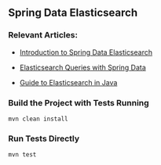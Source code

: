 ## Spring Data Elasticsearch

### Relevant Articles:
- [Introduction to Spring Data Elasticsearch](http://www.baeldung.com/spring-data-elasticsearch-tutorial)

- [Elasticsearch Queries with Spring Data](http://www.baeldung.com/spring-data-elasticsearch-queries)
- [Guide to Elasticsearch in Java](http://www.baeldung.com/elasticsearch-java)

### Build the Project with Tests Running
```
mvn clean install
```

### Run Tests Directly
```
mvn test
```

